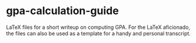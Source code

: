 # gpa-calculation-guide
 LaTeX files for a short writeup on computing GPA. For the LaTeX aficionado, the files can also be used as a template for a handy and personal transcript.

